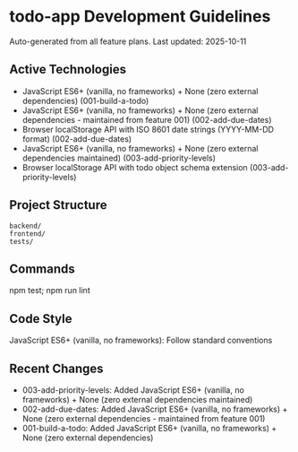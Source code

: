 ﻿# todo-app Development Guidelines

Auto-generated from all feature plans. Last updated: 2025-10-11

## Active Technologies
- JavaScript ES6+ (vanilla, no frameworks) + None (zero external dependencies) (001-build-a-todo)
- JavaScript ES6+ (vanilla, no frameworks) + None (zero external dependencies - maintained from feature 001) (002-add-due-dates)
- Browser localStorage API with ISO 8601 date strings (YYYY-MM-DD format) (002-add-due-dates)
- JavaScript ES6+ (vanilla, no frameworks) + None (zero external dependencies maintained) (003-add-priority-levels)
- Browser localStorage API with todo object schema extension (003-add-priority-levels)

## Project Structure
```
backend/
frontend/
tests/
```

## Commands
npm test; npm run lint

## Code Style
JavaScript ES6+ (vanilla, no frameworks): Follow standard conventions

## Recent Changes
- 003-add-priority-levels: Added JavaScript ES6+ (vanilla, no frameworks) + None (zero external dependencies maintained)
- 002-add-due-dates: Added JavaScript ES6+ (vanilla, no frameworks) + None (zero external dependencies - maintained from feature 001)
- 001-build-a-todo: Added JavaScript ES6+ (vanilla, no frameworks) + None (zero external dependencies)

<!-- MANUAL ADDITIONS START -->
<!-- MANUAL ADDITIONS END -->
